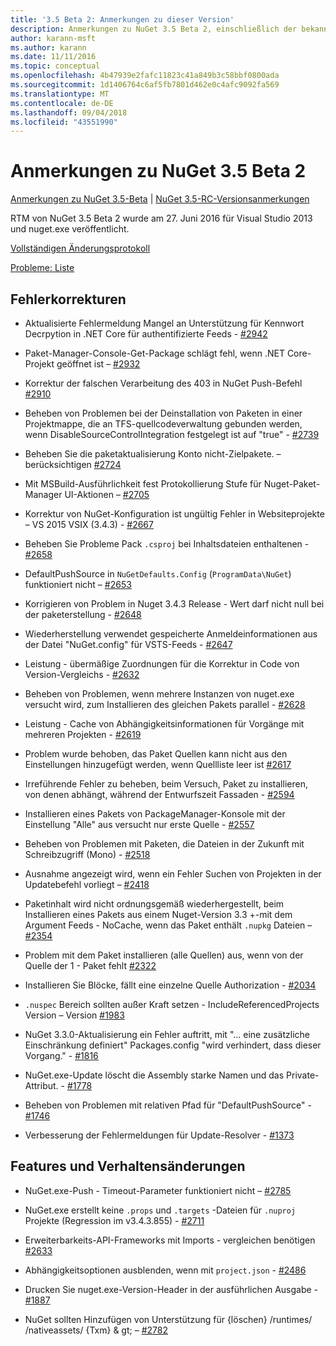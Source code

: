 ```yaml
---
title: '3.5 Beta 2: Anmerkungen zu dieser Version'
description: Anmerkungen zu NuGet 3.5 Beta 2, einschließlich der bekannten Probleme, Fehlerkorrekturen, hinzugefügter Features und DCRs.
author: karann-msft
ms.author: karann
ms.date: 11/11/2016
ms.topic: conceptual
ms.openlocfilehash: 4b47939e2fafc11823c41a849b3c58bbf0800ada
ms.sourcegitcommit: 1d1406764c6af5fb7801d462e0c4afc9092fa569
ms.translationtype: MT
ms.contentlocale: de-DE
ms.lasthandoff: 09/04/2018
ms.locfileid: "43551990"
---
```

# <a name="nuget-35-beta2-release-notes"></a>Anmerkungen zu NuGet 3.5 Beta 2

[Anmerkungen zu NuGet 3.5-Beta](../release-notes/nuget-3.5-Beta.md) | [NuGet 3.5-RC-Versionsanmerkungen](../release-notes/nuget-3.5-RC.md)

RTM von NuGet 3.5 Beta 2 wurde am 27. Juni 2016 für Visual Studio 2013 und nuget.exe veröffentlicht.

[Vollständigen Änderungsprotokoll](https://github.com/NuGet/NuGet.Client/compare/release-3.5.0-beta...release-3.5.0-beta2)

[Probleme: Liste](https://github.com/Nuget/Home/issues?q=is%3Aissue+milestone%3A%223.5+Beta2%22+is%3Aclosed)

## <a name="bug-fixes"></a>Fehlerkorrekturen

* Aktualisierte Fehlermeldung Mangel an Unterstützung für Kennwort Decrpytion in .NET Core für authentifizierte Feeds - [#2942](https://github.com/NuGet/Home/issues/2942)

* Paket-Manager-Console-Get-Package schlägt fehl, wenn .NET Core-Projekt geöffnet ist – [#2932](https://github.com/NuGet/Home/issues/2932)

* Korrektur der falschen Verarbeitung des 403 in NuGet Push-Befehl [#2910](https://github.com/NuGet/Home/issues/2910)

* Beheben von Problemen bei der Deinstallation von Paketen in einer Projektmappe, die an TFS-quellcodeverwaltung gebunden werden, wenn DisableSourceControlIntegration festgelegt ist auf "true" - [#2739](https://github.com/NuGet/Home/issues/2739)

* Beheben Sie die paketaktualisierung Konto nicht-Zielpakete. – berücksichtigen [#2724](https://github.com/NuGet/Home/issues/2724)

* Mit MSBuild-Ausführlichkeit fest Protokollierung Stufe für Nuget-Paket-Manager UI-Aktionen – [#2705](https://github.com/NuGet/Home/issues/2705)

* Korrektur von NuGet-Konfiguration ist ungültig Fehler in Websiteprojekte – VS 2015 VSIX (3.4.3) - [#2667](https://github.com/NuGet/Home/issues/2667)

* Beheben Sie Probleme Pack `.csproj` bei Inhaltsdateien enthaltenen - [#2658](https://github.com/NuGet/Home/issues/2658)

* DefaultPushSource in `NuGetDefaults.Config` (`ProgramData\NuGet`) funktioniert nicht – [#2653](https://github.com/NuGet/Home/issues/2653)

* Korrigieren von Problem in Nuget 3.4.3 Release - Wert darf nicht null bei der paketerstellung - [#2648](https://github.com/NuGet/Home/issues/2648)

* Wiederherstellung verwendet gespeicherte Anmeldeinformationen aus der Datei "NuGet.config" für VSTS-Feeds - [#2647](https://github.com/NuGet/Home/issues/2647)

* Leistung - übermäßige Zuordnungen für die Korrektur in Code von Version-Vergleichs - [#2632](https://github.com/NuGet/Home/issues/2632)

* Beheben von Problemen, wenn mehrere Instanzen von nuget.exe versucht wird, zum Installieren des gleichen Pakets parallel - [#2628](https://github.com/NuGet/Home/issues/2628)

* Leistung - Cache von Abhängigkeitsinformationen für Vorgänge mit mehreren Projekten - [#2619](https://github.com/NuGet/Home/issues/2619)

* Problem wurde behoben, das Paket Quellen kann nicht aus den Einstellungen hinzugefügt werden, wenn Quellliste leer ist [#2617](https://github.com/NuGet/Home/issues/2617)

* Irreführende Fehler zu beheben, beim Versuch, Paket zu installieren, von denen abhängt, während der Entwurfszeit Fassaden - [#2594](https://github.com/NuGet/Home/issues/2594)

* Installieren eines Pakets von PackageManager-Konsole mit der Einstellung "Alle" aus versucht nur erste Quelle - [#2557](https://github.com/NuGet/Home/issues/2557)

* Beheben von Problemen mit Paketen, die Dateien in der Zukunft mit Schreibzugriff (Mono) - [#2518](https://github.com/NuGet/Home/issues/2518)

* Ausnahme angezeigt wird, wenn ein Fehler Suchen von Projekten in der Updatebefehl vorliegt – [#2418](https://github.com/NuGet/Home/issues/2418)

* Paketinhalt wird nicht ordnungsgemäß wiederhergestellt, beim Installieren eines Pakets aus einem Nuget-Version 3.3 +-mit dem Argument Feeds - NoCache, wenn das Paket enthält `.nupkg` Dateien – [#2354](https://github.com/NuGet/Home/issues/2354)

* Problem mit dem Paket installieren (alle Quellen) aus, wenn von der Quelle der 1 - Paket fehlt [#2322](https://github.com/NuGet/Home/issues/2322)

* Installieren Sie Blöcke, fällt eine einzelne Quelle Authorization - [#2034](https://github.com/NuGet/Home/issues/2034)

* `.nuspec` Bereich sollten außer Kraft setzen - IncludeReferencedProjects Version – Version [#1983](https://github.com/NuGet/Home/issues/1983)

* NuGet 3.3.0-Aktualisierung ein Fehler auftritt, mit "... eine zusätzliche Einschränkung definiert" Packages.config "wird verhindert, dass dieser Vorgang." - [#1816](https://github.com/NuGet/Home/issues/1816)

* NuGet.exe-Update löscht die Assembly starke Namen und das Private-Attribut. - [#1778](https://github.com/NuGet/Home/issues/1778)

* Beheben von Problemen mit relativen Pfad für "DefaultPushSource" - [#1746](https://github.com/NuGet/Home/issues/1746)

* Verbesserung der Fehlermeldungen für Update-Resolver - [#1373](https://github.com/NuGet/Home/issues/1373)

## <a name="features-and-behavior-changes"></a>Features und Verhaltensänderungen

* NuGet.exe-Push - Timeout-Parameter funktioniert nicht – [#2785](https://github.com/NuGet/Home/issues/2785)

* NuGet.exe erstellt keine `.props` und `.targets` -Dateien für `.nuproj` Projekte (Regression im v3.4.3.855) - [#2711](https://github.com/NuGet/Home/issues/2711)

* Erweiterbarkeits-API-Frameworks mit Imports - vergleichen benötigen [#2633](https://github.com/NuGet/Home/issues/2633)

* Abhängigkeitsoptionen ausblenden, wenn mit `project.json`  -  [#2486](https://github.com/NuGet/Home/issues/2486)

* Drucken Sie nuget.exe-Version-Header in der ausführlichen Ausgabe - [#1887](https://github.com/NuGet/Home/issues/1887)

* NuGet sollten Hinzufügen von Unterstützung für {löschen} /runtimes/ /nativeassets/ {Txm} & gt; – [#2782](https://github.com/NuGet/Home/issues/2782)